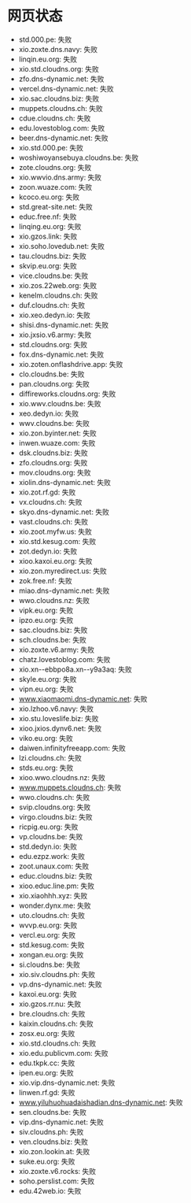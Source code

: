 # 网页状态
- std.000.pe: 失败
- xio.zoxte.dns.navy: 失败
- linqin.eu.org: 失败
- xio.std.cloudns.org: 失败
- zfo.dns-dynamic.net: 失败
- vercel.dns-dynamic.net: 失败
- xio.sac.cloudns.biz: 失败
- muppets.cloudns.ch: 失败
- cdue.cloudns.ch: 失败
- edu.lovestoblog.com: 失败
- beer.dns-dynamic.net: 失败
- xio.std.000.pe: 失败
- woshiwoyansebuya.cloudns.be: 失败
- zote.cloudns.org: 失败
- xio.wwvio.dns.army: 失败
- zoon.wuaze.com: 失败
- kcoco.eu.org: 失败
- std.great-site.net: 失败
- educ.free.nf: 失败
- linqing.eu.org: 失败
- xio.gzos.link: 失败
- xio.soho.lovedub.net: 失败
- tau.cloudns.biz: 失败
- skvip.eu.org: 失败
- vice.cloudns.be: 失败
- xio.zos.22web.org: 失败
- kenelm.cloudns.ch: 失败
- duf.cloudns.ch: 失败
- xio.xeo.dedyn.io: 失败
- shisi.dns-dynamic.net: 失败
- xio.jxsio.v6.army: 失败
- std.cloudns.org: 失败
- fox.dns-dynamic.net: 失败
- xio.zoten.onflashdrive.app: 失败
- clo.cloudns.be: 失败
- pan.cloudns.org: 失败
- diffireworks.cloudns.org: 失败
- xio.wwv.cloudns.be: 失败
- xeo.dedyn.io: 失败
- wwv.cloudns.be: 失败
- xio.zon.byinter.net: 失败
- inwen.wuaze.com: 失败
- dsk.cloudns.biz: 失败
- zfo.cloudns.org: 失败
- mov.cloudns.org: 失败
- xiolin.dns-dynamic.net: 失败
- xio.zot.rf.gd: 失败
- vx.cloudns.ch: 失败
- skyo.dns-dynamic.net: 失败
- vast.cloudns.ch: 失败
- xio.zoot.myfw.us: 失败
- xio.std.kesug.com: 失败
- zot.dedyn.io: 失败
- xioo.kaxoi.eu.org: 失败
- xio.zon.myredirect.us: 失败
- zok.free.nf: 失败
- miao.dns-dynamic.net: 失败
- wwo.cloudns.nz: 失败
- vipk.eu.org: 失败
- ipzo.eu.org: 失败
- sac.cloudns.biz: 失败
- sch.cloudns.be: 失败
- xio.zoxte.v6.army: 失败
- chatz.lovestoblog.com: 失败
- xio.xn--ebbpo8a.xn--y9a3aq: 失败
- skyle.eu.org: 失败
- vipn.eu.org: 失败
- www.xiaomaomi.dns-dynamic.net: 失败
- xio.lzhoo.v6.navy: 失败
- xio.stu.loveslife.biz: 失败
- xioo.jxios.dynv6.net: 失败
- viko.eu.org: 失败
- daiwen.infinityfreeapp.com: 失败
- lzi.cloudns.ch: 失败
- stds.eu.org: 失败
- xioo.wwo.cloudns.nz: 失败
- www.muppets.cloudns.ch: 失败
- wwo.cloudns.ch: 失败
- svip.cloudns.org: 失败
- virgo.cloudns.biz: 失败
- ricpig.eu.org: 失败
- vp.cloudns.be: 失败
- std.dedyn.io: 失败
- edu.ezpz.work: 失败
- zoot.unaux.com: 失败
- educ.cloudns.biz: 失败
- xioo.educ.line.pm: 失败
- xio.xiaohhh.xyz: 失败
- wonder.dynx.me: 失败
- uto.cloudns.ch: 失败
- wvvp.eu.org: 失败
- vercl.eu.org: 失败
- std.kesug.com: 失败
- xongan.eu.org: 失败
- si.cloudns.be: 失败
- xio.siv.cloudns.ph: 失败
- vp.dns-dynamic.net: 失败
- kaxoi.eu.org: 失败
- xio.gzos.rr.nu: 失败
- bre.cloudns.ch: 失败
- kaixin.cloudns.ch: 失败
- zosx.eu.org: 失败
- xio.std.cloudns.ch: 失败
- xio.edu.publicvm.com: 失败
- edu.tkpk.cc: 失败
- ipen.eu.org: 失败
- xio.vip.dns-dynamic.net: 失败
- linwen.rf.gd: 失败
- www.yiluhuohuadaishadian.dns-dynamic.net: 失败
- sen.cloudns.be: 失败
- vip.dns-dynamic.net: 失败
- siv.cloudns.ph: 失败
- ven.cloudns.biz: 失败
- xio.zon.lookin.at: 失败
- suke.eu.org: 失败
- xio.zoxte.v6.rocks: 失败
- soho.perslist.com: 失败
- edu.42web.io: 失败
